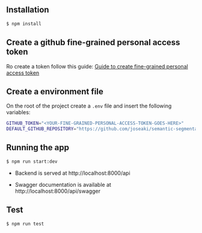 ## Installation

```bash
$ npm install
```

## Create a github fine-grained personal access token

Ro create a token follow this guide: [Guide to create fine-grained personal access token ](https://docs.github.com/en/authentication/keeping-your-account-and-data-secure/creating-a-personal-access-token#creating-a-fine-grained-personal-access-token)

## Create a environment file

On the root of the project create a `.env` file and insert the following variables:

```bash
GITHUB_TOKEN="<YOUR-FINE-GRAINED-PERSONAL-ACCESS-TOKEN-GOES-HERE>"
DEFAULT_GITHUB_REPOSITORY="https://github.com/joseaki/semantic-segmentation-editor"
```

## Running the app

```bash
$ npm run start:dev
```

- Backend is served at http://localhost:8000/api

- Swagger documentation is available at http://localhost:8000/api/swagger

## Test

```bash
$ npm run test
```
